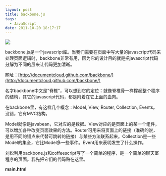 ```yaml
---
layout: post
title: backbone.js
tags:
  - JavaScript
date: 2011-10-20 18:17:17
---
```


![](http://freewind.me/wp-content/uploads/2011/10/zrclip_001p20091490.png)

backbone.js是一个javascript库。当我们需要在页面中写大量的javascript代码来处理页面逻辑时，backbone非常有用，因为它的设计目的就是把javascript代码分解为不同的层来让代码更加清晰。

网址：[http://documentcloud.github.com/backbone/](http://documentcloud.github.com/backbone/)

名字backbone中文是"脊椎"，可以想到它的定位：就像脊椎骨一样撑起整个程序的结构，其它的javascript代码，都是附着在它上面的血肉。

在backbone里，有这样几个概念：Model, View, Router, Collection, Events。没错，它有MVC结构。

Model就像是javabean，它对应的是数据。View对应的是页面上的某一个组件，可以增加各种改变页面效果的方法。Router可用来将页面上的链接（准确的说，是用不同的锚点来代替可跳转的链接）与某些方法联系起来。Collection是一些Model的集全，它比Model多一些事件。Event用来表明发生了什么操作。

</p>

<span id="more-446"></span>

刘松利用backbone.js和coffeescript写了一个简单的程序，是一个简单的聊天室程序的页面。我先把它们的代码贴在这里。

**main.html**

> <!DOCTYPE html>     
> <html>      
> <head>      
>     <title></title>      
>     <style>      
>             /** reset **/      
>         body {      
>             font-size: 14px;      
>         } 
> 
>         body, ul, li, div, h3 {     
>             padding: 0;      
>             margin: 0;      
>         } 
> 
>         ul {     
>             list-style: none;      
>         } 
> 
>             /** layout **/     
>         .main {      
>             display: box;      
>             box-orient: horizonal; 
> 
>             display: -moz-box;     
>             -moz-box-orient: horizonal;      
>             display: -webkit-box;      
>             -webkit-box-orient: horizonal; 
> 
>             width: 100%;     
>         } 
> 
>         .content {     
>             box-flex: 1; 
> 
>             -moz-box-flex: 1;     
>             -webkit-box-flex: 1;      
>         } 
> 
>             /** header **/     
>         .header {      
>             background-image: linear-gradient(top, #6381B8, #264175);      
>             background-image: -moz-linear-gradient(top, #6381B8, #264175);      
>             background-image: -webkit-linear-gradient(top, #6381B8, #264175); 
> 
>             box-shadow: 0 1px 0 #809DD4 inset, 0 -1px 0 #000000 inset;     
>             height: 40px;      
>         } 
> 
>             /** sidebar **/     
>         .sidebar {      
>             height: 600px;      
>             width: 200px;      
>             background-color: #DFE6EE;      
>             border-right: 1px solid #B4BBC4;      
>         } 
> 
>         .sidebar h3 {     
>             background-image: linear-gradient(top, #EDF3FA, #D0D9E4);      
>             background-image: -moz-linear-gradient(center top, #EDF3FA, #D0D9E4);      
>             background-image: -webkit-linear-gradient(top, #EDF3FA, #D0D9E4); 
> 
>             border-top: 1px solid #FFFFFF;     
>             border-bottom: 1px solid #B4BBC4;      
>             color: #747D84;      
>             text-shadow: 0 1px 0 #FFFFFF;      
>             font-size: 14px;      
>             line-height: 20px;      
>             font-weight: bold;      
>             text-indent: 10px;      
>         } 
> 
>         .sidebar ul li a {     
>             box-shadow: 0 1px 0 #EEF6FF inset, 0 -1px 0 #D3D9E1 inset;      
>             display: block;      
>             line-height: 26px;      
>             padding-left: 6px;      
>             text-decoration: none;      
>             color: #000;      
>             cursor: pointer;      
>             font-size: 12px;      
>             /*-webkit-transition:All 0.1s ease;*/      
>             /*-moz-transition:All 0.1s ease;*/      
>             border-left: 3px solid transparent;;      
>         } 
> 
>         .sidebar ul li a:hover {     
>             border-left: 3px solid #748DBB;      
>         } 
> 
>         .sidebar ul li.active a {     
>             background-color: #748DBB;      
>             background-image: linear-gradient(center top, #ADBDD7 0pt, #748DBB 100%);      
>             background-image: -moz-linear-gradient(center top, #ADBDD7 0pt, #748DBB 100%);      
>             background-image: -webkit-linear-gradient(top, #ADBDD7 0pt, #748DBB 100%);      
>             box-shadow: 0 1px 0 #899CC0 inset, 0 2px 0 #B4C6E4 inset, 0 -1px 0 #6C7B98 inset;      
>             margin: -1px 0 0;      
>             text-shadow: 0 1px 1px #474E59;      
>             font-weight: bold;      
>             display: block;      
>             line-height: 30px;      
>             color: #FFFFFF;      
>         } 
> 
>             /** content **/     
>         .content {      
>             color: #444444;      
>         } 
> 
>         .content > h3 {     
>             background: linear-gradient(center top, #F3F3F3, #D7D7D7) repeat scroll 0 0 #E7E7E7;      
>             background: -moz-linear-gradient(center top, #F3F3F3, #D7D7D7) repeat scroll 0 0 #E7E7E7;      
>             background: -webkit-linear-gradient(top, #F3F3F3, #D7D7D7) repeat scroll 0 0 #E7E7E7;      
>             border-bottom: 1px solid #B7B7B7;      
>             border-top: 1px solid #FFFFFF;      
>             color: #777777;      
>             font-size: 14px;      
>             font-weight: bold;      
>             line-height: 20px;      
>             text-shadow: 0 1px 0 #FFFFFF;      
>             padding-left: 10px;      
>         } 
> 
>         .chats li.chat {     
>             border-top: 1px solid #ECECEC;      
>             line-height: 26px;      
>             text-indent: 10px;      
>         } 
> 
>             /** activeChatView **/     
>         .chats li.chat.active {      
>             background-image: linear-gradient(center top, #ADBDD7 0pt, #748DBB 100%);      
>             background-image: -moz-linear-gradient(center top, #ADBDD7 0pt, #748DBB 100%);      
>             background-image: -webkit-linear-gradient(top, #ADBDD7 0pt, #748DBB 100%);      
>             box-shadow: 0 1px 0 #899CC0 inset, 0 2px 0 #B4C6E4 inset, 0 -1px 0 #6C7B98 inset;      
>             margin: -1px 0 0;      
>             text-shadow: 0 1px 1px #474E59;      
>             color: #FFF;      
>         } 
> 
>             /** writer **/     
>         .writer {      
>             position: fixed;      
>             bottom: 0;      
>             height: 100px;      
>         } 
> 
>     </style>     
>     <script src="jquery.js"></script>      
>     <script src="socket.io.js"></script>      
>     <script src="underscore.js"></script>      
>     <script src="backbone.js"></script>      
>     <script src="app.js"></script>      
> </head>      
> <body>      
> <div class="header"> 
> 
> </div>     
> <div class="main"> 
> 
>     <div class="sidebar">     
>         <h3>标题</h3>      
>         <ul>      
>             <li><a href="#">好啊</a></li>      
>             <li><a href="#">好啊</a></li>      
>             <li><a href="#">好啊</a></li>      
>             <li><a href="#">好啊</a></li>      
>             <li class="active"><a href="#">好啊</a></li>      
>             <li><a href="#">好啊</a></li>      
>         </ul>      
>     </div>      
>     <div class="content">      
>         <h3>这是标题 &amp;gt; 好啊</h3>      
>         <ul class="chats">      
>             <li class="chat">这是一条</li>      
>             <li class="chat">这是一条</li>      
>             <li class="chat">这是一条</li>      
>             <li class="chat">这是一条</li>      
>             <li class="chat">这是一条</li>      
>             <li class="chat">这是一条</li>      
>             <li class="chat">这是一条</li>      
>             <li class="chat">这是一条</li>      
>         </ul>      
>         <div class="writer">      
>             <textarea class="writerInput"></textarea>      
>             <button class="sendBtn">发送</button>      
>         </div>      
>     </div>      
> </div>      
> </body>      
> </html>

从中可以看到，html页面中的代码十分干净，只有html和css定义，没有复杂的js。

**app.coffee**

> root = this     
> root.App = App =      
>     Models: {}      
>     Views: {}      
>     Collections: {}      
>     chatsView: null      
>     topicView: null      
>     writerView: null      
>     io: null      
>     initialize: -> 
> 
> class App.Models.Chat extends Backbone.Model     
>     defaults:      
>         id: null      
>         content: ""      
>         author: null      
>         timestamp: null 
> 
> class App.Models.Topic extends Backbone.Model     
>     defaults:      
>         id: null      
>         title: ""      
>         description: "" 
> 
> class App.Collections.Chats extends Backbone.Collection     
>     initialize: ->      
>         super      
>         @io = App.io      
>         @io.on("message.send", @on_message_send)      
>     on_message_send: (msg) =>      
>         chat = new App.Models.Chat(msg)      
>         @add(chat) 
> 
> class App.Collections.Topics extends Backbone.Collection 
> 
> class App.Views.ChatsView extends Backbone.View     
>         initialize: ->      
>             @collection.bind "add", @addChat      
>             @activeChatView = null      
>         render: ->      
>             @collection.each @addChat      
>             @      
>         addChat: (model) =>      
>             chatView = new App.Views.ChatView(model)      
>             $(@el).append(chatView.el)      
>         markActive: (chatView) ->      
>             $(@activeChatView.el).removeClass("active") if @activeChatView?      
>             @activeChatView = chatView      
>             $(@activeChatView.el).addClass "active" 
> 
> class App.Views.ChatView extends Backbone.View     
>     TEMPLATE : """ <span class="content"><%= content%></span>      
>            <span class="timestamp"><%= timestamp%></span>      
>            <span class="author"><%= author%></span> 
> 
>            """     
>     tagName: "li"      
>     className: "chat"      
>     initialize: (@model) ->      
>         model.bind("change", @render)      
>         @render()      
>     render: ->      
>         $(@el).html @model.get("content")      
>         this      
>     events:      
>         click : "markActive"      
>     markActive: ->      
>         App.chatsView.markActive(@) 
> 
> class App.Views.WriterView extends Backbone.View     
>     events:      
>         "click .sendBtn" : "send_message"      
>         "keyup .writerInput" : "send_message_on_enter"      
>     send_message: ->      
>         input = @$(".writerInput")      
>         return unless (value = input.val())?      
>         App.io.emit("message.send", content: value)      
>         input.val("")      
>     send_message_on_enter: (event)->      
>         @send_message() if event.keyCode == 13 
> 
> App.initialize = ->     
>     App.io = root.io.connect("[http://localhost:8081")](http://localhost:8081"))      
>     chat = new App.Models.Chat(content: "这是个试验1")      
>     chats = new App.Collections.Chats([chat])      
>     App.chatsView = new App.Views.ChatsView(collection: chats, el: $(".chats")).render()      
>     App.writerView = new App.Views.WriterView(el: $(".writer")).render() 
> 
> $ ->     
>     App.initialize()

这些coffee代码，与js代码比起来可读性更好一些。当然，它们最终将被转换为js链到页面中。

下面的这些对话，就是我向刘松请教backbone的过程，仔细看一下，基本上就能明白backbone.js是怎么回事了。

> 我(23246779) 11:49:03      
> 我有backbone方面的问题想问你
> 
> 刘松(42279444) 12:12:11      
> 我到了。
> 
> 我(23246779) 12:12:59      
> backbone到底是用来做什么的       
> 我虽然有个大概的感觉，但还是不太清楚
> 
> 刘松(42279444) 12:14:08      
> 参考这里的代码：       
> [https://github.com/scalaeye/scalaeye/blob/sliu/html/app.coffee](https://github.com/scalaeye/scalaeye/blob/sliu/html/app.coffee)       
> 在js端也使用mvc框架，分离数据、UI的职责
> 
> 我(23246779) 12:14:45      
> 我看到你的main.html，里面很干净       
> 只有html和css
> 
> ![](http://freewind.me/wp-content/uploads/2011/10/zrclip_002p6ade9a67.png)
> 
> 刘松(42279444) 12:14:37      
> 它也提供了事件抽象。       
> 比方咱们的页面，应该有TopicView(主题界面）、ChatsView(含多个ChatView)和WriterView(输入界面）
> 
> 刘松(42279444) 12:15:42      
> 这是ui层。       
> 对应backbone就是views
> 
> 我(23246779) 12:16:16      
> 这几个view在html代码中，有没有表现出来？
> 
> 刘松(42279444) 12:16:53      
> 对.
> 
> 刘松(42279444) 12:17:13      
> <ul class="chats" 对应的ChatsView       
> writer对应WriterView       
> TopicView我还没来得及玩，应该对应sidebar里的某个区
> 
> 我(23246779) 12:19:10      
> 哦，需要事先在html中定义好块       
> 每个"块"可看作一个view的占位符
> 
> 刘松(42279444) 12:19:28      
> 对。       
> 其实这些东西 backbone没有强制要求
> 
> 我(23246779) 12:20:19      
> 在app.coffee中，定义好几个view       
> 每个view都是继承于Backbone.View
> 
> 刘松(42279444) 12:20:29      
> 你可以在backbone的render方法里定义它的内容，或者在自己的js里全部生成所有html。或者全部使用html,只用backbone绑定，都行。       
> 一个View对应一个html区块，具体这个区块是用js生成还是原来html写好的，还是一部分生成，backbone都支持。
> 
> 我(23246779) 12:21:17      
> 这些view，感觉就像是一个个组件？
> 
> 刘松(42279444) 12:21:35      
> 是的，一个个组件
> 
> 我(23246779) 12:21:17      
> 里面还定义了一些方法，比如render, addChat, markActive
> 
> 刘松(42279444) 12:21:51      
> addChat、markActive是我自定义方法
> 
> 我(23246779) 12:22:18      
> view中定义的这些方法，是不是都是对页面的修改？
> 
> 刘松(42279444) 12:22:30      
> render在它里面有特殊含义，当这个view绑定的model对象发生改变时，render会被自动调用，相应于重绘       
> 定义这些方法主要是看怎么给这个组件定义行为，可以是读取ui信息，修改ui，修改model，或其它的，没有限制。
> 
> 我(23246779) 12:22:57      
> 这个方便
> 
> 我(23246779) 12:23:26      
> 还定义了一些Model，它们可看作是javabean?       
> model中并没有定义额外的方法
> 
> 刘松(42279444) 12:24:03      
> 对，model相当于javabean
> 
> 我(23246779) 12:24:45      
> model与view之间的定义关系，是任意的吗？
> 
> 刘松(42279444) 12:25:17      
> 常规的一个view会对应一个model对象，或一个collection对象。       
> 从实现上也不是强制的。
> 
> 我(23246779) 12:25:53      
> view怎么跟model绑定？
> 
> 刘松(42279444) 12:25:59      
> new XXView(model: xxx)
> 
> 刘松(42279444) 12:26:10      
> 看app.coffee的最后几行。       
> 91行。       
> 我传给它一个collection       
> 一个collection就是一个数组，它比数组多了：       
> 当往这个数组里增加、删除元素时，会trigger "add" "remove"事件
> 
> 我(23246779) 12:27:31      
> Chat这个model有没有跟哪个view绑定？
> 
> 刘松(42279444) 12:30:32      
> 哦，看89行，我new 出一个Chat对象，放到 collection里，再由collection创建了ChatsView。在ChatsViews的initialize里（41行）循环collection构建的各个ChatView       
> 相当于ChatsView是ChatView的manager，所有ChatView（ui)的构建、删除，都在ChatsView里。       
> 恶，说错了，我是在ChatsView的render里画的。
> 
> 我(23246779) 12:31:43      
> 原来如此，圈还转得挺大的
> 
> 我(23246779) 12:32:02      
> 为什么有model，还有collection？       
> 它们两个是什么关系？       
> 用法应该是一样的吧？只是collection多了一些不同的event
> 
> 刘松(42279444) 12:32:32      
> 是的。       
> 我理解collection是一种特殊的model: 代表数组，有不同的event
> 
> 我(23246779) 12:33:11      
> root = this       
> 这个是什么意思？
> 
> 刘松(42279444) 12:33:30      
> 你看它编译完的js文件：       
> [https://github.com/scalaeye/scalaeye/blob/sliu/html/app.js](https://github.com/scalaeye/scalaeye/blob/sliu/html/app.js)       
> 前后用function(){}包起来了，把this当参数传了进去。       
> 在网页上this是window对象。
> 
> 我(23246779) 12:34:51      
> 哦，这样的话，js中调用this时，都会指向这个window对象
> 
> 刘松(42279444) 12:34:49      
> 是的。       
> 它这样做是为了避免向命名空间引入过多的垃圾       
> 如果要引入全局变量，必须显式的用root.xx = xx定义。
> 
> 我(23246779) 12:36:00      
> coffee中以@开头的，表示什么？
> 
> 刘松(42279444) 12:35:54      
> this       
> @a 等价于 this.a
> 
> 我(23246779) 12:36:24      
> 哦，好
> 
> 刘松(42279444) 12:36:37      
> 看78行。       
> 猜猜干什么的
> 
> 我(23246779) 12:37:48      
> 得到html上<div class="writerInput" />这个块？
> 
> 刘松(42279444) 12:37:42      
> 是的。       
> @$("...")       
> 等价于this.$("...")
> 
> 我(23246779) 12:38:10      
> 这里的$，等价于jquery中的$?       
> 能否直接用$(".writerInput")，前面不加@?
> 
> 刘松(42279444) 12:38:15      
> 不完全等于
> 
> 刘松(42279444) 12:38:35      
> Backbone.View提供了一个$方法。       
> 跟jquery的全局$方法用法完全一样。       
> 区别是       
> view.$(".a") 相当于       
> $(".a", view.el)
> 
> 我(23246779) 12:39:55      
> .el是什么意思？
> 
> 刘松(42279444) 12:39:54      
> 在view对应的区块的根元素（el）范围内查".a"       
> 这个功能我很喜欢。
> 
> 我(23246779) 12:40:43      
> 能否同时使用jquery的$?
> 
> 刘松(42279444) 12:40:36      
> 可以。
> 
> 我(23246779) 12:41:06      
> 通常用backbone的就够了？
> 
> 刘松(42279444) 12:41:00      
> 实际上，backbone的view.$的实现，就是调了全局的$方法       
> 所以需要依赖jquery或zepto
> 
> 我(23246779) 12:41:26      
> 哦，所以还是得加上jquery才行？
> 
> 刘松(42279444) 12:41:18      
> 似乎是。       
> 如果不用这个this.$，就不需要引入。       
> 我没查证哈       
> 原理是这样的。
> 
> 我(23246779) 12:42:21      
> 好
> 
> 刘松(42279444) 12:42:17      
> 这个很实用。
> 
> 我(23246779) 12:42:32      
> 还有两个问题       
> 在backbone中，看到有一些save这样的方法       
> 是把model保存在服务器上的，这怎么实现的       
> 怎么用？
> 
> 刘松(42279444) 12:43:51      
> 它有个叫Backbone.sync的方法，当调用model.save, model.destroy, collection.fetch等方法时，会根据一定规则拼一个url出来，通过jquery或zepto的ajax支持发请求。       
> 如果用websocket做backend的话，需要改写Backbone.sync，这样才能支持当model.save时，向websocket发数据。
> 
> 我(23246779) 12:44:40      
> 在服务器端收到请求后，解析url，再生成一个对应的model，保存之
> 
> 刘松(42279444) 12:44:37      
> 对。       
> 如果不使用它的save, fetch方法，就不会调Backbone.sync。       
> 也没关系。
> 
> 我(23246779) 12:45:20      
> 有没有哪个库，在服务器端与backbone是对应的？       
> 不需要手动解析       
> 如同socket.io的服务器端与客户端的关系
> 
> 刘松(42279444) 12:45:29      
> backbone似乎有服务器端版本。
> 
> 刘松(42279444) 12:45:38      
> 我不明白你说的手工解析。
> 
> 我(23246779) 12:46:16      
> 我的意思是，假如我用play，还需要先查它拼url的规则       
> 再按这个规则来取对应的数据
> 
> 刘松(42279444) 12:46:08      
> rails的Restful支持不错，backbone跟rails结合比较好。       
> play也是完整的Restful支持，你只需要按它的规则去配routes
> 
> 我(23246779) 12:46:54      
> backbone还有一个地方       
> Router       
> var Workspace = Backbone.Router.extend({
> 
> routes: {      
> "help": "help", // #help       
> "search/:query": "search", // #search/kiwis       
> "search/:query/p:page": "search" // #search/kiwis/p7       
> },
> 
> help: function() {      
> ...       
> },
> 
> search: function(query, page) {      
> ...       
> }
> 
> });      
> 看这个例子，routes里，key是一个个url?
> 
> 刘松(42279444) 12:47:34      
> 我们这个应用里，没必要用Router，至少目前没发现这个必要。
> 
> 我(23246779) 12:47:59      
> 嗯。我是看文档时，这一点不太明白
> 
> 刘松(42279444) 12:49:30      
> 我理解，就是对于单个页面，一直不刷新的应用，页面上有好多链接、按钮，点击都会执行不同的操作，比如与服务器端交互、更新本地ui片段，就是不刷新。       
> 这样，将这些链接的地址用router的方式声明起来，就有了规划。       
> 它还支持一个pushState的选项，我没研究，似乎是可以支持 浏览器历史的前进、后退。
> 
> 我(23246779) 12:50:24      
> 有没有实际使用过该功能？
> 
> 刘松(42279444) 12:50:18      
> 没有。
> 
> 我(23246779) 12:50:38      
> 我就是有点奇怪，点了一个链接后，页面都跳转了       
> 岂不是白定义了
> 
> 刘松(42279444) 12:50:31      
> 没有。       
> 它是用anchor       
> 链接后是 "#xxx"       
> 锚点       
> 不刷新。
> 
> 我(23246779) 12:51:26      
> 哦，你的意思是，页面中不出现可跳转的url?       
> 而是定义一些锚点，把它们看作是url?
> 
> 刘松(42279444) 12:51:20      
> 嗯。       
> 对。       
> 锚点里也可以携带一些有意义的信息，如业务类型、id，把它个形式设计的跟RESTful api的url规则很象。       
> 但锚点不会引发页面跳转。       
> 就象github里看代码时，点左侧的页号一样。
> 
> 我(23246779) 12:53:38      
> 这一点很有趣，也很精彩
> 
> 刘松(42279444) 12:54:06      
> 是啊，这样既起到规划作用，又能保存历史记录，当点击浏览器的前进、后退也好使（跟gmail那样）
> 
> 我(23246779) 12:54:50      
> 通过锚点，还能让浏览器的前进后退也能用？       
> 那太好了，我一直没想明白，怎么跨浏览器做到这一点呢
> 
> 刘松(42279444) 12:56:23      
> 点击锚点不会页面刷新，浏览器却能存到history列表里，当切换锚点时，js能收到location change的event，所以能做这件事。       
> 但history的保存、恢复也需要js做很多事，不知道backbone能不能达到这个效果，不过我觉得这不重要，整体感觉router在我们这个案例里没有用处。       
> 我甚至觉得model.save等也没必要用，也就不用改写它的sync方法了。
> 
> 我(23246779) 12:53:38      
> 还有一点       
> 每个model都定义了一些默认的event的       
> 是不是所有的event，都会触发对应的view的render方法？
> 
> 刘松(42279444) 12:54:58      
> 我原先以为是，后来试验着发现不是。       
> 所以我在view的initialize方法（构造方法）里显式的绑定了。       
> 象63行。
> 
> 我(23246779) 12:55:45      
> 嗯，看到了       
> 这样子代码之间隔离得很清楚       
> 只要明白了backbone的规则，就能理解它的运转方式
> 
> 我(23246779) 12:57:15      
> 也不像之前用jquery那样，给某个div绑函数时，写得乱七八糟       
> backbone+coffeescript，太好了       
> 让人对javascript编程完全有了新的感觉
> 
> 刘松(42279444) 12:58:38      
> 哈哈，是啊。
> 
> 我(23246779) 12:59:12      
> 这个功能：写上内容，点发送，提交给服务器，怎么实现
> 
> 刘松(42279444) 12:58:58      
> 看74行。
> 
> 我(23246779) 13:00:05      
> 这个把button的click事件，绑定到一个方法上了
> 
> 刘松(42279444) 13:00:30      
> 对。       
> 一个组件上的所有事件在一个地方声明，把对应的行为（方法）也对应起来了。       
> 而且       
> 声明方式是：       
> "event selector" : "方法名"       
> 这个selector，不是在body下去找，而是在当前view的根结点上去找，效率好，不易出错。
> 
> 我(23246779) 13:02:25      
> 嗯，这样好
> 
> 刘松(42279444) 13:02:25      
> 我没看backbone的代码，还有可能是用jquery的live，使用event delegation做 的。
> 
> 我(23246779) 13:01:07      
> 我明白那个Router的作用了，它就是在backbone中用来代替以前的超链接       
> 我们平时开发网站，会用到大量的超链接（会跳转）       
> 改用backbone后，我们可以利用锚点沿用这个习惯
> 
> 刘松(42279444) 13:01:16      
> 嗯
> 
> 我(23246779) 13:02:46      
> 还有一个小问题
> 
> 我(23246779) 13:02:53      
> 你的代码里有这样的：aaa if bbb?       
> 最后一个问号是什么意思？       
> 为什么不写成aaa if bbb
> 
> 刘松(42279444) 13:03:09      
> 哦。       
> if bbb.isDefined()       
> 我追时髦了。
> 
> 我(23246779) 13:03:38      
> 哦，表示"存在"       
> 没什么其它的问题了       
> 呵呵，明白了       
> 真多谢你了，一席话让我基本上明白backbone是怎么回事了